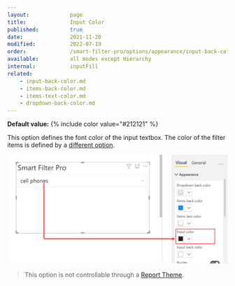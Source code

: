 ```yaml
---
layout:             page
title:              Input Color
published:          true
date:               2021-11-20
modified:           2022-07-19
order:              /smart-filter-pro/options/appearance/input-back-color
available:          all modes except Hierarchy
internal:           inputFill
related:
    - input-back-color.md
    - items-back-color.md
    - items-text-color.md
    - dropdown-back-color.md
---
```


**Default value:** {% include color value="#212121" %}

This option defines the font color of the input textbox. The color of the filter items is defined by a [different option](items-text-color.md).  

<img src="images/appearance-input-color.png" width="550">   

> This option is not controllable through a [Report Theme](../../features/themes.md).